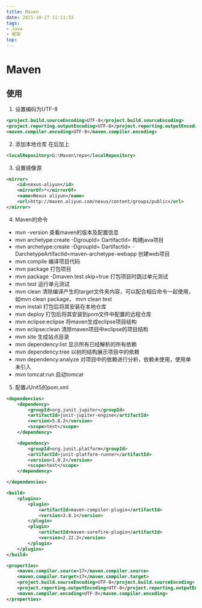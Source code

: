 ```yaml
---
title: Maven
date: 2021-10-27 11:11:33
tags:
- Java
- 框架
top:
---
```


# Maven
## 使用
1. 设置编码为UTF-8
```xml
<project.build.sourceEncoding>UTF-8</project.build.sourceEncoding>
<project.reporting.outputEncoding>UTF-8</project.reporting.outputEncoding>
<maven.compiler.encoding>UTF-8</maven.compiler.encoding>
```
2. 添加本地仓库
在<settings>后加上
```xml
<localRepository>G:\Maven\repo</localRepository>
```
3. 设置镜像源
```xml
<mirror>
    <id>nexus-aliyun</id>
    <mirrorOf>*</mirrorOf>
    <name>Nexus aliyun</name>
    <url>http://maven.aliyun.com/nexus/content/groups/public</url>
</mirror>
```

4. Maven的命令
- mvn -version                 查看maven的版本及配置信息
- mvn archetype:create   -DgroupId=    DartifactId=    构建java项目
- mvn archetype:create   -DgroupId=    DartifactId=    -DarchetypeArtifactId=maven-archetype-webapp 创建web项目
- mvn compile                编译项目代码
- mvn package               打包项目
- mvn package -Dmaven.test.skip=true   打包项目时跳过单元测试
- mvn test                      运行单元测试
- mvn clean                    清除编译产生的target文件夹内容，可以配合相应命令一起使用，如mvn clean package， mvn clean test
- mvn install                   打包后将其安装在本地仓库
- mvn deploy                  打包后将其安装到pom文件中配置的远程仓库
- mvn eclipse:eclipse      将maven生成eclipse项目结构
- mvn eclipse:clean         清除maven项目中eclipse的项目结构
- mvn site                       生成站点目录
- mvn dependency:list      显示所有已经解析的所有依赖
- mvn dependency:tree     以树的结构展示项目中的依赖
- mvn dependency:analyze  对项目中的依赖进行分析，依赖未使用，使用单未引入
- mvn tomcat:run              启动tomcat


5. 配置JUnit5的pom.xml

```xml
<dependencies>
    <dependency>
        <groupId>org.junit.jupiter</groupId>
        <artifactId>junit-jupiter-engine</artifactId>
        <version>5.8.2</version>
        <scope>test</scope>
    </dependency>

    <dependency>
        <groupId>org.junit.platform</groupId>
        <artifactId>junit-platform-runner</artifactId>
        <version>1.8.2</version>
        <scope>test</scope>
    </dependency>

</dependencies>

<build>
    <plugins>
        <plugin>
            <artifactId>maven-compiler-plugin</artifactId>
            <version>3.8.1</version>
        </plugin>
        <plugin>
            <artifactId>maven-surefire-plugin</artifactId>
            <version>2.22.2</version>
        </plugin>
    </plugins>
</build>

<properties>
    <maven.compiler.source>17</maven.compiler.source>
    <maven.compiler.target>17</maven.compiler.target>
    <project.build.sourceEncoding>UTF-8</project.build.sourceEncoding>
    <project.reporting.outputEncoding>UTF-8</project.reporting.outputEncoding>
    <maven.compiler.encoding>UTF-8</maven.compiler.encoding>
</properties>
```